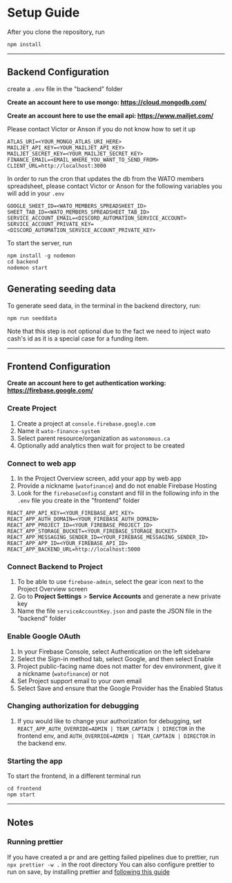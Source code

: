 # Setup Guide

After you clone the repository, run

```
npm install
```

---

## Backend Configuration

create a `.env` file in the "backend" folder

**Create an account here to use mongo: https://cloud.mongodb.com/**

**Create an account here to use the email api: https://www.mailjet.com/**

Please contact Victor or Anson if you do not know how to set it up

```
ATLAS_URI=<YOUR_MONGO_ATLAS_URI_HERE>
MAILJET_API_KEY=<YOUR_MAILJET_API_KEY>
MAILJET_SECRET_KEY=<YOUR_MAILJET_SECRET_KEY>
FINANCE_EMAIL=<EMAIL_WHERE_YOU_WANT_TO_SEND_FROM>
CLIENT_URL=http://localhost:3000
```

In order to run the cron that updates the db from the WATO members spreadsheet, please contact Victor or Anson for the following variables you will add in your `.env`

```
GOOGLE_SHEET_ID=<WATO_MEMBERS_SPREADSHEET_ID>
SHEET_TAB_ID=<WATO_MEMBERS_SPREADSHEET_TAB_ID>
SERVICE_ACCOUNT_EMAIL=<DISCORD_AUTOMATION_SERVICE_ACCOUNT>
SERVICE_ACCOUNT_PRIVATE_KEY=<DISCORD_AUTOMATION_SERVICE_ACCOUNT_PRIVATE_KEY>
```

To start the server, run

```
npm install -g nodemon
cd backend
nodemon start
```

## Generating seeding data

To generate seed data, in the terminal in the backend directory, run:

```
npm run seeddata
```

Note that this step is not optional due to the fact we need to inject wato cash's id as it is a special case for a funding item.

---

## Frontend Configuration

**Create an account here to get authentication working: https://firebase.google.com/**

### Create Project

1. Create a project at `console.firebase.google.com`
2. Name it `wato-finance-system`
3. Select parent resource/organization as `watonomous.ca`
4. Optionally add analytics then wait for project to be created

### Connect to web app

1. In the Project Overview screen, add your app by web app
2. Provide a nickname (`watofinance`) and do not enable Firebase Hosting
3. Look for the `firebaseConfig` constant and fill in the following info in the `.env` file you create in the "frontend" folder

```
REACT_APP_API_KEY=<YOUR_FIREBASE_API_KEY>
REACT_APP_AUTH_DOMAIN=<YOUR_FIREBASE_AUTH_DOMAIN>
REACT_APP_PROJECT_ID=<YOUR_FIREBASE_PROJECT_ID>
REACT_APP_STORAGE_BUCKET=<YOUR_FIREBASE_STORAGE_BUCKET>
REACT_APP_MESSAGING_SENDER_ID=<YOUR_FIREBASE_MESSAGING_SENDER_ID>
REACT_APP_APP_ID=<YOUR_FIREBASE_API_ID>
REACT_APP_BACKEND_URL=http://localhost:5000
```

### Connect Backend to Project

1. To be able to use `firebase-admin`, select the gear icon next to the Project Overview screen
2. Go to **Project Settings** > **Service Accounts** and generate a new private key
3. Name the file `serviceAccountKey.json` and paste the JSON file in the "backend" folder

### Enable Google OAuth

1. In your Firebase Console, select Authentication on the left sidebarw
2. Select the Sign-in method tab, select Google, and then select Enable
3. Project public-facing name does not matter for dev environment, give it a nickname (`watofinance`) or not
4. Set Project support email to your own email
5. Select Save and ensure that the Google Provider has the Enabled Status

### Changing authorization for debugging

1. If you would like to change your authorization for debugging, set `REACT_APP_AUTH_OVERRIDE=ADMIN | TEAM_CAPTAIN | DIRECTOR` in the frontend env, and `AUTH_OVERRIDE=ADMIN | TEAM_CAPTAIN | DIRECTOR` in the backend env.

### Starting the app

To start the frontend, in a different terminal run

```
cd frontend
npm start
```

---

## Notes

### Running prettier

If you have created a pr and are getting failed pipelines due to prettier, run `npx prettier -w .` in the root directory
You can also configure prettier to run on save, by installing prettier and [following this guide](https://www.alphr.com/auto-format-vs-code)
